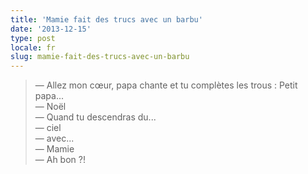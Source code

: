 ```yaml
---
title: 'Mamie fait des trucs avec un barbu'
date: '2013-12-15'
type: post
locale: fr
slug: mamie-fait-des-trucs-avec-un-barbu
---
```


> — Allez mon cœur, papa chante et tu complètes les trous : Petit papa...  
> — Noël  
> — Quand tu descendras du...  
> — ciel  
> — avec...  
> — Mamie  
> — Ah bon ?!
